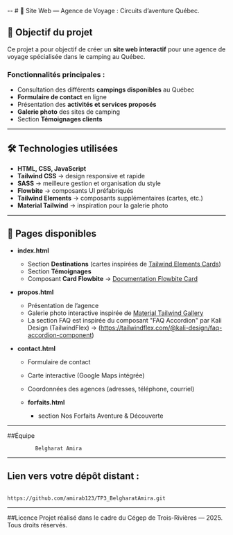 
-- # 🌲 Site Web — Agence de Voyage :  Circuits d’aventure Québec.

## 🎯 Objectif du projet
Ce projet a pour objectif de créer un **site web interactif** pour une agence de voyage spécialisée dans le camping au Québec.

### Fonctionnalités principales :
- Consultation des différents **campings disponibles** au Québec
- **Formulaire de contact** en ligne
- Présentation des **activités et services proposés**
- **Galerie photo** des sites de camping
- Section **Témoignages clients**

---

## 🛠️ Technologies utilisées
- **HTML, CSS, JavaScript**
- **Tailwind CSS** → design responsive et rapide
- **SASS** → meilleure gestion et organisation du style
- **Flowbite** → composants UI préfabriqués
- **Tailwind Elements** → composants supplémentaires (cartes, etc.)
- **Material Tailwind** → inspiration pour la galerie photo

---

## 📄 Pages disponibles
- **index.html**
  - Section **Destinations** (cartes inspirées de [Tailwind Elements Cards](https://tw-elements.com/docs/standard/components/cards/))
  - Section **Témoignages**
  - Composant **Card Flowbite** → [Documentation Flowbite Card](https://flowbite.com/docs/components/card/)

- **propos.html**
  - Présentation de l’agence
  - Galerie photo interactive inspirée de [Material Tailwind Gallery](https://www.material-tailwind.com/docs/v3/html/gallery)
  -  La section FAQ est inspirée du composant "FAQ Accordion" par Kali Design (TailwindFlex) → (https://tailwindflex.com/@kali-design/faq-accordion-component)
- **contact.html**
  - Formulaire de contact
  - Carte interactive (Google Maps intégrée)
  - Coordonnées des agences (adresses, téléphone, courriel)

  - **forfaits.html**
    - section Nos Forfaits Aventure & Découverte

---
##Équipe  

             Belgharat Amira

---


  ## Lien vers votre dépôt distant : 
                                   https://github.com/amirab123/TP3_BelgharatAmira.git
                                   
---

##Licence
Projet réalisé dans le cadre du Cégep de Trois-Rivières — 2025.
Tous droits réservés.




